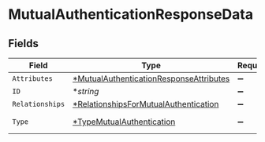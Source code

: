 # MutualAuthenticationResponseData


## Fields

| Field                                                                                                    | Type                                                                                                     | Required                                                                                                 | Description                                                                                              | Example                                                                                                  |
| -------------------------------------------------------------------------------------------------------- | -------------------------------------------------------------------------------------------------------- | -------------------------------------------------------------------------------------------------------- | -------------------------------------------------------------------------------------------------------- | -------------------------------------------------------------------------------------------------------- |
| `Attributes`                                                                                             | [*MutualAuthenticationResponseAttributes](../../models/shared/mutualauthenticationresponseattributes.md) | :heavy_minus_sign:                                                                                       | N/A                                                                                                      |                                                                                                          |
| `ID`                                                                                                     | **string*                                                                                                | :heavy_minus_sign:                                                                                       | N/A                                                                                                      | SEAwSOsP7dEpTgGZdP7ZFw                                                                                   |
| `Relationships`                                                                                          | [*RelationshipsForMutualAuthentication](../../models/shared/relationshipsformutualauthentication.md)     | :heavy_minus_sign:                                                                                       | N/A                                                                                                      |                                                                                                          |
| `Type`                                                                                                   | [*TypeMutualAuthentication](../../models/shared/typemutualauthentication.md)                             | :heavy_minus_sign:                                                                                       | Resource type                                                                                            |                                                                                                          |